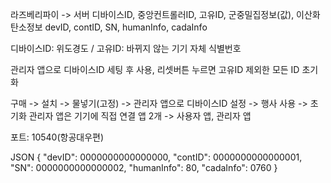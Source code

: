 라즈베리파이 -> 서버
디바이스ID, 중앙컨트롤러ID, 고유ID, 군중밀집정보(값), 이산화탄소정보
devID, contID, SN, humanInfo, cadaInfo 


디바이스ID: 위도경도 /
고유ID: 바뀌지 않는 기기 자체 식별번호

관리자 앱으로 디바이스ID 세팅 후 사용, 리셋버튼 누르면 고유ID 제외한 모든 ID 초기화  

구매 -> 설치 -> 물넣기(고정) -> 관리자 앱으로 디바이스ID 설정 -> 행사 사용 -> 초기화 관리자 앱은 기기에 직접 연결 
앱 2개 -> 사용자 앱, 관리자 앱 

포트: 10540(항공대우편) 

JSON
{
   "devID": 0000000000000000,
   "contID": 0000000000000001,
   "SN": 0000000000000002,
   "humanInfo": 80,
   "cadaInfo": 0760
}
